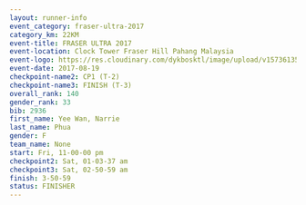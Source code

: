 ```yaml
---
layout: runner-info 
event_category: fraser-ultra-2017 
category_km: 22KM 
event-title: FRASER ULTRA 2017 
event-location: Clock Tower Fraser Hill Pahang Malaysia 
event-logo: https://res.cloudinary.com/dykbosktl/image/upload/v1573613535/Logo/logo_mfst7w.jpg 
event-date: 2017-08-19 
checkpoint-name2: CP1 (T-2) 
checkpoint-name3: FINISH (T-3) 
overall_rank: 140
gender_rank: 33
bib: 2936
first_name: Yee Wan, Narrie
last_name: Phua
gender: F
team_name: None
start: Fri, 11-00-00 pm
checkpoint2: Sat, 01-03-37 am
checkpoint3: Sat, 02-50-59 am
finish: 3-50-59
status: FINISHER
---
```

